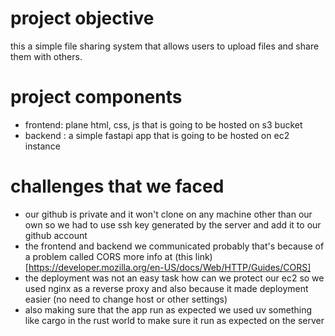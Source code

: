 # project objective 
this a simple file sharing system that allows users to upload files and share them with others.
# project components 
- frontend: plane html, css, js that is going to be hosted on s3 bucket
- backend : a simple fastapi app that is going to be hosted on ec2 instance
# challenges that we faced 
- our github is private and it won't clone on any machine other than our own so we had to use ssh key generated by the server and add it to our github account
- the frontend and backend we communicated probably that's because of a problem called CORS more info at (this link)[https://developer.mozilla.org/en-US/docs/Web/HTTP/Guides/CORS] 
- the deployment was not an easy task how can we protect our ec2 so we used nginx as a reverse proxy and also because it made deployment easier (no need to change host or other settings)
- also making sure that the app run as expected we used uv something like cargo in the rust world to make sure it run as expected on the server          